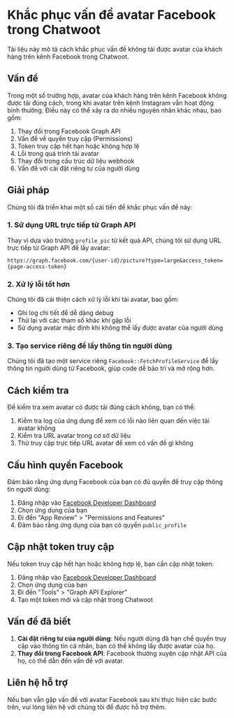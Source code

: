 # Khắc phục vấn đề avatar Facebook trong Chatwoot

Tài liệu này mô tả cách khắc phục vấn đề không tải được avatar của khách hàng trên kênh Facebook trong Chatwoot.

## Vấn đề

Trong một số trường hợp, avatar của khách hàng trên kênh Facebook không được tải đúng cách, trong khi avatar trên kênh Instagram vẫn hoạt động bình thường. Điều này có thể xảy ra do nhiều nguyên nhân khác nhau, bao gồm:

1. Thay đổi trong Facebook Graph API
2. Vấn đề về quyền truy cập (Permissions)
3. Token truy cập hết hạn hoặc không hợp lệ
4. Lỗi trong quá trình tải avatar
5. Thay đổi trong cấu trúc dữ liệu webhook
6. Vấn đề với cài đặt riêng tư của người dùng

## Giải pháp

Chúng tôi đã triển khai một số cải tiến để khắc phục vấn đề này:

### 1. Sử dụng URL trực tiếp từ Graph API

Thay vì dựa vào trường `profile_pic` từ kết quả API, chúng tôi sử dụng URL trực tiếp từ Graph API để lấy avatar:

```
https://graph.facebook.com/{user-id}/picture?type=large&access_token={page-access-token}
```

### 2. Xử lý lỗi tốt hơn

Chúng tôi đã cải thiện cách xử lý lỗi khi tải avatar, bao gồm:
- Ghi log chi tiết để dễ dàng debug
- Thử lại với các tham số khác khi gặp lỗi
- Sử dụng avatar mặc định khi không thể lấy được avatar của người dùng

### 3. Tạo service riêng để lấy thông tin người dùng

Chúng tôi đã tạo một service riêng `Facebook::FetchProfileService` để lấy thông tin người dùng từ Facebook, giúp code dễ bảo trì và mở rộng hơn.

## Cách kiểm tra

Để kiểm tra xem avatar có được tải đúng cách không, bạn có thể:

1. Kiểm tra log của ứng dụng để xem có lỗi nào liên quan đến việc tải avatar không
2. Kiểm tra URL avatar trong cơ sở dữ liệu
3. Thử truy cập trực tiếp URL avatar để xem có vấn đề gì không

## Cấu hình quyền Facebook

Đảm bảo rằng ứng dụng Facebook của bạn có đủ quyền để truy cập thông tin người dùng:

1. Đăng nhập vào [Facebook Developer Dashboard](https://developers.facebook.com/)
2. Chọn ứng dụng của bạn
3. Đi đến "App Review" > "Permissions and Features"
4. Đảm bảo rằng ứng dụng của bạn có quyền `public_profile`

## Cập nhật token truy cập

Nếu token truy cập hết hạn hoặc không hợp lệ, bạn cần cập nhật token:

1. Đăng nhập vào [Facebook Developer Dashboard](https://developers.facebook.com/)
2. Chọn ứng dụng của bạn
3. Đi đến "Tools" > "Graph API Explorer"
4. Tạo một token mới và cập nhật trong Chatwoot

## Vấn đề đã biết

1. **Cài đặt riêng tư của người dùng**: Nếu người dùng đã hạn chế quyền truy cập vào thông tin cá nhân, bạn có thể không lấy được avatar của họ.
2. **Thay đổi trong Facebook API**: Facebook thường xuyên cập nhật API của họ, có thể dẫn đến vấn đề với avatar.

## Liên hệ hỗ trợ

Nếu bạn vẫn gặp vấn đề với avatar Facebook sau khi thực hiện các bước trên, vui lòng liên hệ với chúng tôi để được hỗ trợ thêm.
